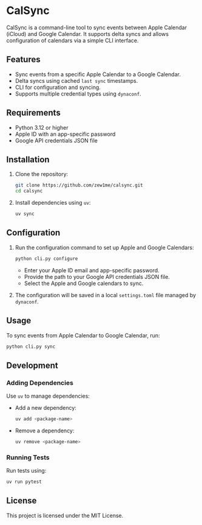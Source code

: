 # CalSync

CalSync is a command-line tool to sync events between Apple Calendar (iCloud) and Google Calendar. It supports delta syncs and allows configuration of calendars via a simple CLI interface.

## Features

- Sync events from a specific Apple Calendar to a Google Calendar.
- Delta syncs using cached `last sync` timestamps.
- CLI for configuration and syncing.
- Supports multiple credential types using `dynaconf`.

## Requirements

- Python 3.12 or higher
- Apple ID with an app-specific password
- Google API credentials JSON file

## Installation

1. Clone the repository:
   ```bash
   git clone https://github.com/zew1me/calsync.git
   cd calsync
   ```

2. Install dependencies using `uv`:
   ```bash
   uv sync
   ```

## Configuration

1. Run the configuration command to set up Apple and Google Calendars:
   ```bash
   python cli.py configure
   ```

   - Enter your Apple ID email and app-specific password.
   - Provide the path to your Google API credentials JSON file.
   - Select the Apple and Google calendars to sync.

2. The configuration will be saved in a local `settings.toml` file managed by `dynaconf`.

## Usage

To sync events from Apple Calendar to Google Calendar, run:
```bash
python cli.py sync
```

## Development

### Adding Dependencies

Use `uv` to manage dependencies:
- Add a new dependency:
  ```bash
  uv add <package-name>
  ```
- Remove a dependency:
  ```bash
  uv remove <package-name>
  ```

### Running Tests

Run tests using:
```bash
uv run pytest
```

## License

This project is licensed under the MIT License.